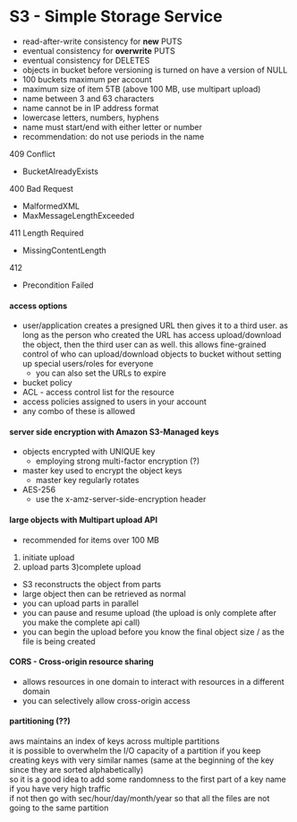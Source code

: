 # S3 - Simple Storage Service

* read-after-write consistency for **new** PUTS
* eventual consistency for **overwrite** PUTS
* eventual consistency for DELETES
* objects in bucket before versioning is turned on have a version of NULL  
* 100 buckets maximum per account
* maximum size of item 5TB (above 100 MB, use multipart upload)
* name between 3 and 63 characters
* name cannot be in IP address format
* lowercase letters, numbers, hyphens
* name must start/end with either letter or number
* recommendation: do not use periods in the name

409 Conflict
* BucketAlreadyExists  

400 Bad Request
* MalformedXML
* MaxMessageLengthExceeded   

411 Length Required
* MissingContentLength

412
* Precondition Failed

#### access options
* user/application creates a presigned URL then gives it to a third user.  as long as the person who created the URL has access upload/download the object, then the third user can as well.  this allows fine-grained control of who can upload/download objects to bucket without setting up special users/roles for everyone
  * you can also set the URLs to expire
* bucket policy
* ACL - access control list for the resource
* access policies assigned to users in your account
* any combo of these is allowed


#### server side encryption with Amazon S3-Managed keys  
* objects encrypted with UNIQUE key  
  * employing strong multi-factor encryption (?)
* master key used to encrypt the object keys
  * master key regularly rotates
* AES-256
  * use the x-amz-server-side-encryption header

#### large objects with Multipart upload API
* recommended for items over 100 MB
1) initiate upload
2) upload parts
3)complete upload
  * S3 reconstructs the object from parts
  * large object then can be retrieved as normal
* you can upload parts in parallel
* you can pause and resume upload (the upload is only complete after you make the complete api call)
* you can begin the upload before you know the final object size / as the file is being created

#### CORS - Cross-origin resource sharing
* allows resources in one domain to interact with resources in a different domain  
* you can selectively allow cross-origin access

#### partitioning (??)
aws maintains an index of keys across multiple partitions  
it is possible to overwhelm the I/O capacity of a partition if you keep creating keys with very similar names (same at the beginning of the key since they are sorted alphabetically)  
so it is a good idea to add some randomness to the first part of a key name if you have very high traffic  
if not then go with sec/hour/day/month/year so that all the files are not going to the same partition    
